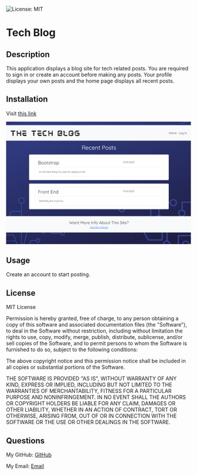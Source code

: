 ![License: MIT](https://img.shields.io/badge/License-MIT-yellow.svg)

# Tech Blog 

 ## Description

 This application displays a blog site for tech related posts. You are required to sign in or create an account before making any posts. Your profile displays your own posts and the home page displays all recent posts.

 ## Installation

 Visit [this link](https://vast-oasis-81942-69906b12dced.herokuapp.com/)

 ![screenshot](./assets/Screenshot.png)

 ## Usage

 Create an account to start posting.

  ## License

  MIT License

  Permission is hereby granted, free of charge, to any person obtaining a 
  copy of this software and associated documentation files (the "Software"), to 
  deal in the Software without restriction, including without limitation the 
  rights to use, copy, modify, merge, publish, distribute, sublicense, and/or 
  sell copies of the Software, and to permit persons to whom the Software is
  furnished to do so, subject to the following conditions:

  The above copyright notice and this permission notice shall be included in all
  copies or substantial portions of the Software.

  THE SOFTWARE IS PROVIDED "AS IS", WITHOUT WARRANTY OF ANY KIND, EXPRESS OR
  IMPLIED, INCLUDING BUT NOT LIMITED TO THE WARRANTIES OF MERCHANTABILITY,
  FITNESS FOR A PARTICULAR PURPOSE AND NONINFRINGEMENT. IN NO EVENT SHALL THE
  AUTHORS OR COPYRIGHT HOLDERS BE LIABLE FOR ANY CLAIM, DAMAGES OR OTHER
  LIABILITY, WHETHER IN AN ACTION OF CONTRACT, TORT OR OTHERWISE, ARISING FROM,
  OUT OF OR IN CONNECTION WITH THE SOFTWARE OR THE USE OR OTHER DEALINGS IN THE
  SOFTWARE.

 ## Questions

 My GitHub: [GitHub](https://github.com/samanthagard13)
 
 My Email: [Email](samantha.gard13@gmail.com)
